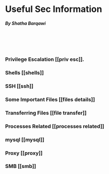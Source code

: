 # Useful Sec Information  
##### By Shatha Barqawi   
</br></br></br>




  ###  Privilege Escalation   [[priv esc]].   

  ### Shells   [[shells]]  
  

  

  
  ### SSH [[ssh]]  
  
  ### Some Important Files [[files details]]  
  
  ### Transferring Files [[file transfer]]  
  
 
  
  ### Processes Related [[processes related]]  
  
  ### mysql [[mysql]] 
  
  ### Proxy [[proxy]]
  
  ### SMB [[smb]]   
  
  
  
  
  
  
  
  
  
  
  
  
  
  
